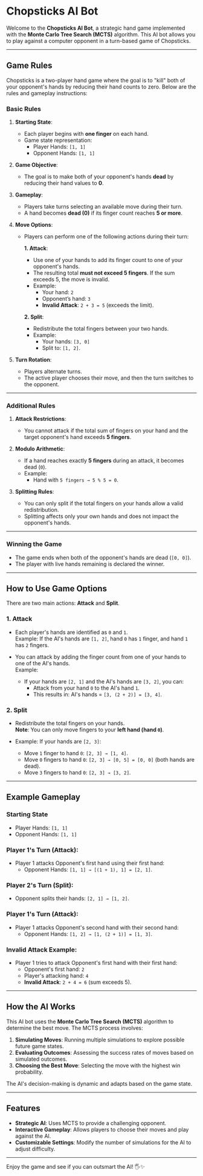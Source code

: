 # Chopsticks AI Bot

Welcome to the **Chopsticks AI Bot**, a strategic hand game implemented with the **Monte Carlo Tree Search (MCTS)** algorithm. This AI bot allows you to play against a computer opponent in a turn-based game of Chopsticks.

---

## **Game Rules**

Chopsticks is a two-player hand game where the goal is to "kill" both of your opponent's hands by reducing their hand counts to zero. Below are the rules and gameplay instructions:

### **Basic Rules**

1. **Starting State**:
   - Each player begins with **one finger** on each hand.
   - Game state representation:
     - Player Hands: `[1, 1]`
     - Opponent Hands: `[1, 1]`

2. **Game Objective**:
   - The goal is to make both of your opponent's hands **dead** by reducing their hand values to **0**.

3. **Gameplay**:
   - Players take turns selecting an available move during their turn.
   - A hand becomes **dead (0)** if its finger count reaches **5 or more**.

4. **Move Options**:
   - Players can perform one of the following actions during their turn:

     **1. Attack**:  
     - Use one of your hands to add its finger count to one of your opponent's hands.
     - The resulting total **must not exceed 5 fingers**. If the sum exceeds 5, the move is invalid.
     - Example:
       - Your hand: `2`
       - Opponent’s hand: `3`
       - **Invalid Attack**: `2 + 3 = 5` (exceeds the limit).

     **2. Split**:  
     - Redistribute the total fingers between your two hands.
     - Example:
       - Your hands: `[3, 0]`
       - Split to: `[1, 2]`.

5. **Turn Rotation**:
   - Players alternate turns.
   - The active player chooses their move, and then the turn switches to the opponent.

---

### **Additional Rules**

1. **Attack Restrictions**:
   - You cannot attack if the total sum of fingers on your hand and the target opponent's hand exceeds **5 fingers**.

2. **Modulo Arithmetic**:
   - If a hand reaches exactly **5 fingers** during an attack, it becomes dead (`0`).
   - Example:
     - Hand with `5 fingers → 5 % 5 = 0`.

3. **Splitting Rules**:
   - You can only split if the total fingers on your hands allow a valid redistribution.
   - Splitting affects only your own hands and does not impact the opponent's hands.

---

### **Winning the Game**
- The game ends when both of the opponent's hands are dead (`[0, 0]`).
- The player with live hands remaining is declared the winner.

---

## **How to Use Game Options**

There are two main actions: **Attack** and **Split**.

### **1. Attack**
- Each player's hands are identified as `0` and `1`.  
  Example: If the AI's hands are `[1, 2]`, hand `0` has `1` finger, and hand `1` has `2` fingers.

- You can attack by adding the finger count from one of your hands to one of the AI's hands.  
  Example:  
  - If your hands are `[2, 1]` and the AI's hands are `[3, 2]`, you can:
    - Attack from your hand `0` to the AI's hand `1`.
    - This results in: AI's hands = `[3, (2 + 2)] = [3, 4]`.

### **2. Split**
- Redistribute the total fingers on your hands.  
  **Note**: You can only move fingers to your **left hand (hand `0`)**.

- Example: If your hands are `[2, 3]`:
  - Move `1` finger to hand `0`: `[2, 3] → [1, 4]`.
  - Move `0` fingers to hand `0`: `[2, 3] → [0, 5] = [0, 0]` (both hands are dead).
  - Move `3` fingers to hand `0`: `[2, 3] → [3, 2]`.

---

## **Example Gameplay**

### **Starting State**
- Player Hands: `[1, 1]`
- Opponent Hands: `[1, 1]`

### **Player 1's Turn (Attack)**:
- Player 1 attacks Opponent's first hand using their first hand:
  - Opponent Hands: `[1, 1] → [(1 + 1), 1] = [2, 1]`.

### **Player 2's Turn (Split)**:
- Opponent splits their hands: `[2, 1] → [1, 2]`.

### **Player 1's Turn (Attack)**:
- Player 1 attacks Opponent's second hand with their second hand:
  - Opponent Hands: `[1, 2] → [1, (2 + 1)] = [1, 3]`.

### **Invalid Attack Example**:
- Player 1 tries to attack Opponent's first hand with their first hand:
  - Opponent's first hand: `2`
  - Player's attacking hand: `4`
  - **Invalid Attack**: `2 + 4 = 6` (sum exceeds 5).

---

## **How the AI Works**

This AI bot uses the **Monte Carlo Tree Search (MCTS)** algorithm to determine the best move. The MCTS process involves:

1. **Simulating Moves**: Running multiple simulations to explore possible future game states.
2. **Evaluating Outcomes**: Assessing the success rates of moves based on simulated outcomes.
3. **Choosing the Best Move**: Selecting the move with the highest win probability.

The AI's decision-making is dynamic and adapts based on the game state.

---

## **Features**
- **Strategic AI**: Uses MCTS to provide a challenging opponent.
- **Interactive Gameplay**: Allows players to choose their moves and play against the AI.
- **Customizable Settings**: Modify the number of simulations for the AI to adjust difficulty.

---

Enjoy the game and see if you can outsmart the AI! 🖐️✨
